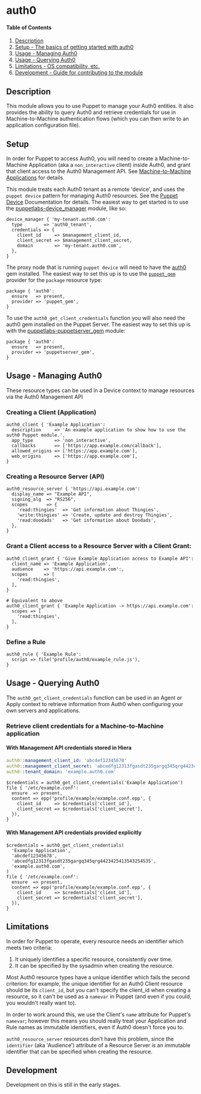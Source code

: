 # auth0

#### Table of Contents

1. [Description](#description)
2. [Setup - The basics of getting started with auth0](#setup)
3. [Usage - Managing Auth0](#usage---managing-auth0)
4. [Usage - Querying Auth0](#usage---querying-auth0)
5. [Limitations - OS compatibility, etc.](#limitations)
6. [Development - Guide for contributing to the module](#development)

## Description

This module allows you to use Puppet to manage your Auth0 entities. It also provides the ability to query Auth0 and retrieve credentials
for use in Machine-to-Machine authentication flows (which you can then write to an application configuration file).

## Setup

In order for Puppet to access Auth0, you will need to create a Machine-to-Machine Application (aka a `non_interactive` client) inside Auth0,
and grant that client access to the Auth0 Management API. See [Machine-to-Machine Applications](https://auth0.com/docs/applications/machine-to-machine)
for details. 

This module treats each Auth0 tenant as a remote 'device', and uses the `puppet device` pattern for managing Auth0 resources. See the
[Puppet Device](https://puppet.com/docs/puppet/5.5/puppet_device.html) Documentation for details. The easiest way to get started is to use
the [puppetlabs-device_manager](https://forge.puppet.com/puppetlabs/device_manager) module, like so:

```puppet
device_manager { 'my-tenant.auth0.com':
  type        => 'auth0_tenant',
  credentials => {
    client_id     => $management_client_id,
    client_secret => $management_client_secret,
    domain        => 'my-tenant.auth0.com',
  },
}
```

The proxy node that is running `puppet device` will need to have the [auth0](https://rubygems.org/gems/auth0) gem installed. The easiest way to set this up is
to use the [`puppet_gem`](https://puppet.com/docs/puppet/5.5/types/package.html#package-provider-puppet_gem) provider for the `package` resource type:

```puppet
package { 'auth0':
  ensure   => present,
  provider => 'puppet_gem', 
}
```

To use the `auth0_get_client_credentials` function you will also need the auth0 gem installed on the Puppet Server. The easiest way to set this up is
with the [puppetlabs-puppetserver_gem](https://forge.puppet.com/puppetlabs/puppetserver_gem) module:

```puppet
package { 'auth0':
  ensure   => present,
  provider => 'puppetserver_gem', 
}
```
## Usage - Managing Auth0
These resource types can be used in a Device context to manage resources via the Auth0 Management API

### Creating a Client (Application)
```puppet
auth0_client { 'Example Application':
  description     => 'An example application to show how to use the auth0 Puppet module.',
  app_type        => 'non_interactive',
  callbacks       => ['https://app.example.com/callback'],
  allowed_origins => ['https://app.example.com'],
  web_origins     => ['https://app.example.com'],
}
```

### Creating a Resource Server (API)
```puppet
auth0_resource_server { 'https://api.example.com':
  display_name => "Example API",
  signing_alg  => "RS256",
  scopes       => { 
    'read:thingies'  => 'Get information about Thingies',
    'write:thingies' => 'Create, update and destroy Thingies',
    'read:doodads'   => 'Get information about Doodads',
  },
}
```

### Grant a Client access to a Resource Server with a Client Grant:
```puppet
auth0_client_grant { 'Give Example Application access to Example API':
  client_name => 'Example Application',
  audience    => 'https://api.example.com':,
  scopes      => [
    'read:thingies',
  ],
}

# Equivalent to above
auth0_client_grant { 'Example Application -> https://api.example.com':
  scopes => [
    'read:thingies',
  ],
}
```

### Define a Rule
```puppet
auth0_rule { 'Example Rule':
  script => file('profile/auth0/example_rule.js'),
}
```

## Usage - Querying Auth0

The `auth0_get_client_credentials` function can be used in an Agent or Apply context to
retrieve information from Auth0 when configuring your own servers and applications.

### Retrieve client credentials for a Machine-to-Machine application

#### With Management API credentials stored in Hiera
```yaml
auth0::management_client_id: 'abcdef12345678'
auth0::management_client_secret: 'abcedfg12313fgasdt235gargq345qrg4423425413543254535'
auth0::tenant_domain: 'example.auth0.com'
```
```puppet
$credentials = auth0_get_client_credentials('Example Application')
file { '/etc/example.conf':
  ensure  => present,
  content => epp('profile/example/example.conf.epp', {
    client_id     => $credentials['client_id'],
    client_secret => $credentials['client_secret'],
  }),
}
```

#### With Management API credentials provided explicitly
```puppet
$credentials = auth0_get_client_credentials(
  'Example Application',
  'abcdef12345678',
  'abcedfg12313fgasdt235gargq345qrg4423425413543254535',
  'example.auth0.com',
)
file { '/etc/example.conf':
  ensure  => present,
  content => epp('profile/example/example.conf.epp', {
    client_id     => $credentials['client_id'],
    client_secret => $credentials['client_secret'],
  }),
}
```

## Limitations
In order for Puppet to operate, every resource needs an identifier which meets two criteria:

1. It uniquely identifies a specific resource, consistently over time.
2. It can be specified by the sysadmin when creating the resource.

Most Auth0 resource types have a unique identifier which fails the second criterion: for example, the unique identifier for an
Auth0 Client resource should be its `client_id`, but you can't specify the client_id when creating a resource, so it can't be used as a
`namevar` in Puppet (and even if you could, you wouldn't really want to).

In order to work around this, we use the Client's `name` attribute for Puppet's `namevar`; however this means you should really treat your
Application and Rule names as immutable identifiers, even if Auth0 doesn't force you to.

`auth0_resource_server` resources don't have this problem, since the `identifier` (aka 'Audience') attribute of a Resource Server _is_
an immutable identifier that can be specified when creating the resource.

## Development

Development on this is still in the early stages.